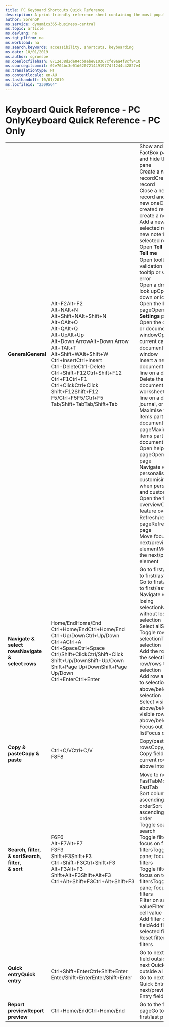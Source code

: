 ```yaml
---
title: PC Keyboard Shortcuts Quick Reference
description: A print-friendly reference sheet containing the most popular keyboard shortcuts for PC users.
author: SorenGP
ms.service: dynamics365-business-central
ms.topic: article
ms.devlang: na
ms.tgt_pltfrm: na
ms.workload: na
ms.search.keywords: accessibility, shortcuts, keyboarding
ms.date: 10/01/2019
ms.author: sgroespe
ms.openlocfilehash: 8712e38d2de04cbaebe810367cfe9aa4f8cf9410
ms.sourcegitcommit: 02e704bc3e01d62072144919774f1244c42827e4
ms.translationtype: HT
ms.contentlocale: en-AU
ms.lasthandoff: 10/01/2019
ms.locfileid: "2309564"
---
```

# <a name="keyboard-quick-reference---pc-only"></a><span data-ttu-id="72987-103">Keyboard Quick Reference - PC Only</span><span class="sxs-lookup"><span data-stu-id="72987-103">Keyboard Quick Reference - PC Only</span></span>

||||  
|----------------|-----------|----------------|
|<span data-ttu-id="72987-104">**General**</span><span class="sxs-lookup"><span data-stu-id="72987-104">**General**</span></span>|<span data-ttu-id="72987-105">Alt+F2</span><span class="sxs-lookup"><span data-stu-id="72987-105">Alt+F2</span></span><br /><span data-ttu-id="72987-106">Alt+N</span><span class="sxs-lookup"><span data-stu-id="72987-106">Alt+N</span></span><br /><span data-ttu-id="72987-107">Alt+Shift+N</span><span class="sxs-lookup"><span data-stu-id="72987-107">Alt+Shift+N</span></span><br /><span data-ttu-id="72987-108">Alt+O</span><span class="sxs-lookup"><span data-stu-id="72987-108">Alt+O</span></span><br /><span data-ttu-id="72987-109">Alt+Q</span><span class="sxs-lookup"><span data-stu-id="72987-109">Alt+Q</span></span><br /><span data-ttu-id="72987-110">Alt+Up</span><span class="sxs-lookup"><span data-stu-id="72987-110">Alt+Up</span></span><br /><span data-ttu-id="72987-111">Alt+Down Arrow</span><span class="sxs-lookup"><span data-stu-id="72987-111">Alt+Down Arrow</span></span><br /><span data-ttu-id="72987-112">Alt+T</span><span class="sxs-lookup"><span data-stu-id="72987-112">Alt+T</span></span><br /><span data-ttu-id="72987-113">Alt+Shift+W</span><span class="sxs-lookup"><span data-stu-id="72987-113">Alt+Shift+W</span></span><br /><span data-ttu-id="72987-114">Ctrl+Insert</span><span class="sxs-lookup"><span data-stu-id="72987-114">Ctrl+Insert</span></span><br /><span data-ttu-id="72987-115">Ctrl-Delete</span><span class="sxs-lookup"><span data-stu-id="72987-115">Ctrl-Delete</span></span><br /><span data-ttu-id="72987-116">Ctrl+Shift+F12</span><span class="sxs-lookup"><span data-stu-id="72987-116">Ctrl+Shift+F12</span></span><br /><span data-ttu-id="72987-117">Ctrl+F1</span><span class="sxs-lookup"><span data-stu-id="72987-117">Ctrl+F1</span></span><br /><span data-ttu-id="72987-118">Ctrl+Click</span><span class="sxs-lookup"><span data-stu-id="72987-118">Ctrl+Click</span></span><br /><span data-ttu-id="72987-119">Shift+F12</span><span class="sxs-lookup"><span data-stu-id="72987-119">Shift+F12</span></span><br /><span data-ttu-id="72987-120">F5/Ctrl+F5</span><span class="sxs-lookup"><span data-stu-id="72987-120">F5/Ctrl+F5</span></span><br /><span data-ttu-id="72987-121">Tab/Shift+Tab</span><span class="sxs-lookup"><span data-stu-id="72987-121">Tab/Shift+Tab</span></span><br />|<span data-ttu-id="72987-122">Show and hide the FactBox pane</span><span class="sxs-lookup"><span data-stu-id="72987-122">Show and hide the FactBox pane</span></span><br /><span data-ttu-id="72987-123">Create a new record</span><span class="sxs-lookup"><span data-stu-id="72987-123">Create a new record</span></span><br /><span data-ttu-id="72987-124">Close a newly created record and create a new one</span><span class="sxs-lookup"><span data-stu-id="72987-124">Close a newly created record and create a new one</span></span><br /><span data-ttu-id="72987-125">Add a new note for the selected record</span><span class="sxs-lookup"><span data-stu-id="72987-125">Add a new note for the selected record</span></span><br /><span data-ttu-id="72987-126">Open **Tell me**</span><span class="sxs-lookup"><span data-stu-id="72987-126">Open **Tell me**</span></span><br /><span data-ttu-id="72987-127">Open tooltip or validation error</span><span class="sxs-lookup"><span data-stu-id="72987-127">Open tooltip or validation error</span></span><br /><span data-ttu-id="72987-128">Open a drop-down or look up</span><span class="sxs-lookup"><span data-stu-id="72987-128">Open a drop-down or look up</span></span><br /><span data-ttu-id="72987-129">Open the **My Settings** page</span><span class="sxs-lookup"><span data-stu-id="72987-129">Open the **My Settings** page</span></span><br /><span data-ttu-id="72987-130">Open the current card or document in a new window</span><span class="sxs-lookup"><span data-stu-id="72987-130">Open the current card or document in a new window</span></span><br /><span data-ttu-id="72987-131">Insert a new line on a document</span><span class="sxs-lookup"><span data-stu-id="72987-131">Insert a new line on a document</span></span><br /><span data-ttu-id="72987-132">Delete the line on a document, journal, or worksheet</span><span class="sxs-lookup"><span data-stu-id="72987-132">Delete the line on a document, journal, or worksheet</span></span><br /><span data-ttu-id="72987-133">Maximise the line items part on a document page</span><span class="sxs-lookup"><span data-stu-id="72987-133">Maximize the line items part on a document page</span></span><br /><span data-ttu-id="72987-134">Open help for the page</span><span class="sxs-lookup"><span data-stu-id="72987-134">Open help for the page</span></span><br /><span data-ttu-id="72987-135">Navigate when personalising and customising</span><span class="sxs-lookup"><span data-stu-id="72987-135">Navigate when personalizing and customizing</span></span><br /><span data-ttu-id="72987-136">Open the feature overview</span><span class="sxs-lookup"><span data-stu-id="72987-136">Open the feature overview</span></span><br /><span data-ttu-id="72987-137">Refresh/reload page</span><span class="sxs-lookup"><span data-stu-id="72987-137">Refresh/reload page</span></span><br /><span data-ttu-id="72987-138">Move focus to the next/previous element</span><span class="sxs-lookup"><span data-stu-id="72987-138">Move focus to the next/previous element</span></span>|
|<span data-ttu-id="72987-139">**Navigate &<br />select rows**</span><span class="sxs-lookup"><span data-stu-id="72987-139">**Navigate &<br />select rows**</span></span>| <span data-ttu-id="72987-140">Home/End</span><span class="sxs-lookup"><span data-stu-id="72987-140">Home/End</span></span><br /><span data-ttu-id="72987-141">Ctrl+Home/End</span><span class="sxs-lookup"><span data-stu-id="72987-141">Ctrl+Home/End</span></span> <br /><span data-ttu-id="72987-142">Ctrl+Up/Down</span><span class="sxs-lookup"><span data-stu-id="72987-142">Ctrl+Up/Down</span></span><br /><span data-ttu-id="72987-143">Ctrl+A</span><span class="sxs-lookup"><span data-stu-id="72987-143">Ctrl+A</span></span> <br /><span data-ttu-id="72987-144">Ctrl+Space</span><span class="sxs-lookup"><span data-stu-id="72987-144">Ctrl+Space</span></span><br /><span data-ttu-id="72987-145">Ctrl/Shift+Click</span><span class="sxs-lookup"><span data-stu-id="72987-145">Ctrl/Shift+Click</span></span><br /><span data-ttu-id="72987-146">Shift+Up/Down</span><span class="sxs-lookup"><span data-stu-id="72987-146">Shift+Up/Down</span></span><br /><span data-ttu-id="72987-147">Shift+Page Up/Down</span><span class="sxs-lookup"><span data-stu-id="72987-147">Shift+Page Up/Down</span></span><br /><span data-ttu-id="72987-148">Ctrl+Enter</span><span class="sxs-lookup"><span data-stu-id="72987-148">Ctrl+Enter</span></span>| <span data-ttu-id="72987-149">Go to first/last field</span><span class="sxs-lookup"><span data-stu-id="72987-149">Go to first/last field</span></span><br /><span data-ttu-id="72987-150">Go to first/last row</span><span class="sxs-lookup"><span data-stu-id="72987-150">Go to first/last row</span></span><br /><span data-ttu-id="72987-151">Navigate without losing selection</span><span class="sxs-lookup"><span data-stu-id="72987-151">Navigate without losing selection</span></span><br /><span data-ttu-id="72987-152">Select all</span><span class="sxs-lookup"><span data-stu-id="72987-152">Select all</span></span><br /><span data-ttu-id="72987-153">Toggle row selection</span><span class="sxs-lookup"><span data-stu-id="72987-153">Toggle row selection</span></span><br /> <span data-ttu-id="72987-154">Add the row/rows to the selection</span><span class="sxs-lookup"><span data-stu-id="72987-154">Add the row/rows to the selection</span></span><br /><span data-ttu-id="72987-155">Add row above/below to selection</span><span class="sxs-lookup"><span data-stu-id="72987-155">Add row above/below to selection</span></span><br /><span data-ttu-id="72987-156">Select visible rows above/below</span><span class="sxs-lookup"><span data-stu-id="72987-156">Select visible rows above/below</span></span> <br /><span data-ttu-id="72987-157">Focus out of the list</span><span class="sxs-lookup"><span data-stu-id="72987-157">Focus out of the list</span></span>|
|<span data-ttu-id="72987-158">**Copy & paste**</span><span class="sxs-lookup"><span data-stu-id="72987-158">**Copy & paste**</span></span>|<span data-ttu-id="72987-159">Ctrl+C/V</span><span class="sxs-lookup"><span data-stu-id="72987-159">Ctrl+C/V</span></span><br /><span data-ttu-id="72987-160">F8</span><span class="sxs-lookup"><span data-stu-id="72987-160">F8</span></span>|<span data-ttu-id="72987-161">Copy/paste rows</span><span class="sxs-lookup"><span data-stu-id="72987-161">Copy/paste rows</span></span><br /><span data-ttu-id="72987-162">Copy field above into current row</span><span class="sxs-lookup"><span data-stu-id="72987-162">Copy field above into current row</span></span>|
|<span data-ttu-id="72987-163">**Search, filter, <br />& sort**</span><span class="sxs-lookup"><span data-stu-id="72987-163">**Search, filter, <br />& sort**</span></span>|<span data-ttu-id="72987-164">F6</span><span class="sxs-lookup"><span data-stu-id="72987-164">F6</span></span><br /><span data-ttu-id="72987-165">Alt+F7</span><span class="sxs-lookup"><span data-stu-id="72987-165">Alt+F7</span></span><br /><span data-ttu-id="72987-166">F3</span><span class="sxs-lookup"><span data-stu-id="72987-166">F3</span></span><br /><span data-ttu-id="72987-167">Shift+F3</span><span class="sxs-lookup"><span data-stu-id="72987-167">Shift+F3</span></span><br /><span data-ttu-id="72987-168">Ctrl+Shift+F3</span><span class="sxs-lookup"><span data-stu-id="72987-168">Ctrl+Shift+F3</span></span><br /><span data-ttu-id="72987-169">Alt+F3</span><span class="sxs-lookup"><span data-stu-id="72987-169">Alt+F3</span></span><br /><span data-ttu-id="72987-170">Shift+Alt+F3</span><span class="sxs-lookup"><span data-stu-id="72987-170">Shift+Alt+F3</span></span><br /><span data-ttu-id="72987-171">Ctrl+Alt+Shift+F3</span><span class="sxs-lookup"><span data-stu-id="72987-171">Ctrl+Alt+Shift+F3</span></span>|<span data-ttu-id="72987-172">Move to next FastTab</span><span class="sxs-lookup"><span data-stu-id="72987-172">Move to next FastTab</span></span><br /><span data-ttu-id="72987-173">Sort column in ascending/descending order</span><span class="sxs-lookup"><span data-stu-id="72987-173">Sort column in ascending/descending order</span></span><br /><span data-ttu-id="72987-174">Toggle search</span><span class="sxs-lookup"><span data-stu-id="72987-174">Toggle search</span></span><br /><span data-ttu-id="72987-175">Toggle filter pane; focus on field filters</span><span class="sxs-lookup"><span data-stu-id="72987-175">Toggle filter pane; focus on field filters</span></span><br /><span data-ttu-id="72987-176">Toggle filter pane; focus on totals filters</span><span class="sxs-lookup"><span data-stu-id="72987-176">Toggle filter pane; focus on totals filters</span></span><br /><span data-ttu-id="72987-177">Filter on selected cell value</span><span class="sxs-lookup"><span data-stu-id="72987-177">Filter on selected cell value</span></span><br /><span data-ttu-id="72987-178">Add filter on selected field</span><span class="sxs-lookup"><span data-stu-id="72987-178">Add filter on selected field</span></span><br /><span data-ttu-id="72987-179">Reset filters</span><span class="sxs-lookup"><span data-stu-id="72987-179">Reset filters</span></span>|
|<span data-ttu-id="72987-180">**Quick entry**</span><span class="sxs-lookup"><span data-stu-id="72987-180">**Quick entry**</span></span>|<span data-ttu-id="72987-181">Ctrl+Shift+Enter</span><span class="sxs-lookup"><span data-stu-id="72987-181">Ctrl+Shift+Enter</span></span><br /><span data-ttu-id="72987-182">Enter/Shift+Enter</span><span class="sxs-lookup"><span data-stu-id="72987-182">Enter/Shift+Enter</span></span>|<span data-ttu-id="72987-183">Go to next Quick Entry field outside a list</span><span class="sxs-lookup"><span data-stu-id="72987-183">Go to next Quick Entry field outside a list</span></span><br /><span data-ttu-id="72987-184">Go to next/previous Quick Entry field</span><span class="sxs-lookup"><span data-stu-id="72987-184">Go to next/previous Quick Entry field</span></span>|
|<span data-ttu-id="72987-185">**Report preview**</span><span class="sxs-lookup"><span data-stu-id="72987-185">**Report preview**</span></span>|<span data-ttu-id="72987-186">Ctrl+Home/End</span><span class="sxs-lookup"><span data-stu-id="72987-186">Ctrl+Home/End</span></span>|<span data-ttu-id="72987-187">Go to the first/last page</span><span class="sxs-lookup"><span data-stu-id="72987-187">Go to the first/last page</span></span>|

<!-- old
||||  
|----------------|-----------|----------------|
|**General**|Alt+F2<br />Alt+N<br />Alt+Q<br />Alt+Up<br />Alt+Down Arrow<br />Alt+Right Arrow<br />Alt+T<br />Ctrl+Alt+F1<br />Ctrl+F1<br />F5/Ctrl+F5<br />Tab/Shift+Tab<br />|Show and hide the FactBox pane.<br />Create a new record.<br />Open **Tell me**<br />Open tooltip or validation error<br />Open a drop-down or look up<br />See the transactions for calculated value<br />Open the **My Settings** page.<br />Inspect the page<br />Open help for the page<br />Close the current page or drop-down<br />Refresh/reload page<br />Move focus to the next/previous element|
|**Navigate &<br />select rows**| Home/End<br />Ctrl+Home/End <br />Ctrl+Up/Down<br />Ctrl+A <br />Ctrl+Space<br />Ctrl/Shift+Click<br />Shift+Up/Down<br />Shift+Page Up/Down<br />Ctrl+Enter| Go to first/last field<br />Go to first/last row<br />Navigate without losing selection<br />Select all<br />Toggle row selection<br /> Add the row/rows to the selection<br />Add row above/below to selection<br />Select visible rows above/below <br />Focus out of the list|
|**Copy & paste**|Ctrl+C<br />Ctrl+V<br />F8|Copy rows<br />Paste rows<br />Copy field above into current row|
|**Search, filter, <br />& sort**|Alt+F7<br />F3<br />Shift+F3<br />Ctrl+Shift+F3<br />Alt+F3<br />Shift+Alt+F3<br />Ctrl+Alt+Shift+F3|Move to next FastTab.<br />Sort column in ascending/descending order<br />Toggle search<br />Toggle filter pane; focus on field filters<br />Toggle filter pane; focus on totals filters<br />Filter on selected cell value<br />Add filter on selected field<br />Reset filters|
|**Quick entry**|Ctrl+Shift+Enter<br />Enter/Shift+Enter|Go to next Quick Entry field outside a list<br />Go to next/previous Quick Entry field|
|**Report preview**|Up/Down<br />Right/Left<br />Ctrl+Home/End<br />Page Up/Down|Scroll up and down the page<br />Scroll to the right/left <br />Go to the first/last page<br />Go to the previous/next page|
-->
